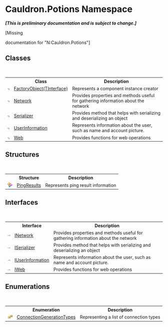# Cauldron.Potions Namespace
 _**\[This is preliminary documentation and is subject to change.\]**_

\[Missing <summary> documentation for "N:Cauldron.Potions"\]


## Classes
&nbsp;<table><tr><th></th><th>Class</th><th>Description</th></tr><tr><td>![Public class](media/pubclass.gif "Public class")</td><td><a href="T_Cauldron_Potions_FactoryObject_1">FactoryObject(TInterface)</a></td><td>
Represents a component instance creator</td></tr><tr><td>![Public class](media/pubclass.gif "Public class")</td><td><a href="T_Cauldron_Potions_Network">Network</a></td><td>
Provides properties and methods useful for gathering information about the network</td></tr><tr><td>![Public class](media/pubclass.gif "Public class")</td><td><a href="T_Cauldron_Potions_Serializer">Serializer</a></td><td>
Provides method that helps with serializing and deserializing an object</td></tr><tr><td>![Public class](media/pubclass.gif "Public class")</td><td><a href="T_Cauldron_Potions_UserInformation">UserInformation</a></td><td>
Represents information about the user, such as name and account picture.</td></tr><tr><td>![Public class](media/pubclass.gif "Public class")</td><td><a href="T_Cauldron_Potions_Web">Web</a></td><td>
Provides functions for web operations</td></tr></table>

## Structures
&nbsp;<table><tr><th></th><th>Structure</th><th>Description</th></tr><tr><td>![Public structure](media/pubstructure.gif "Public structure")</td><td><a href="T_Cauldron_Potions_PingResults">PingResults</a></td><td>
Represents ping result information</td></tr></table>

## Interfaces
&nbsp;<table><tr><th></th><th>Interface</th><th>Description</th></tr><tr><td>![Public interface](media/pubinterface.gif "Public interface")</td><td><a href="T_Cauldron_Potions_INetwork">INetwork</a></td><td>
Provides properties and methods useful for gathering information about the network</td></tr><tr><td>![Public interface](media/pubinterface.gif "Public interface")</td><td><a href="T_Cauldron_Potions_ISerializer">ISerializer</a></td><td>
Provides method that helps with serializing and deserializing an object</td></tr><tr><td>![Public interface](media/pubinterface.gif "Public interface")</td><td><a href="T_Cauldron_Potions_IUserInformation">IUserInformation</a></td><td>
Represents information about the user, such as name and account picture.</td></tr><tr><td>![Public interface](media/pubinterface.gif "Public interface")</td><td><a href="T_Cauldron_Potions_IWeb">IWeb</a></td><td>
Provides functions for web operations</td></tr></table>

## Enumerations
&nbsp;<table><tr><th></th><th>Enumeration</th><th>Description</th></tr><tr><td>![Public enumeration](media/pubenumeration.gif "Public enumeration")</td><td><a href="T_Cauldron_Potions_ConnectionGenerationTypes">ConnectionGenerationTypes</a></td><td>
Representing a list of connection types</td></tr></table>&nbsp;
